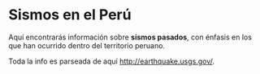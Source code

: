 # Sismos en el Perú
Aquí encontrarás información sobre **sismos pasados**, con énfasis en los que
han ocurrido dentro del territorio peruano.

Toda la info es parseada de aquí <http://earthquake.usgs.gov/>.
